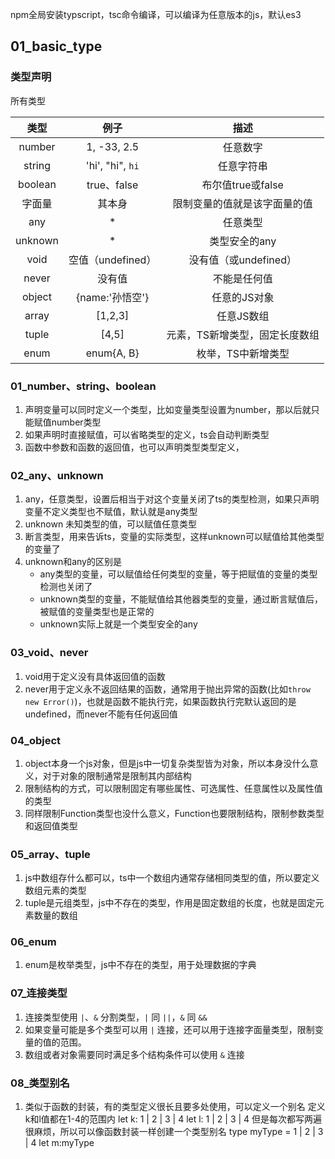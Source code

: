 npm全局安装typscript，tsc命令编译，可以编译为任意版本的js，默认es3

## 01_basic_type

### 类型声明

所有类型

  |  类型   |       例子        |              描述              |
  | :-----: | :---------------: | :----------------------------: |
  | number  |    1, -33, 2.5    |            任意数字            |
  | string  | 'hi', "hi", `hi`  |           任意字符串           |
  | boolean |    true、false    |       布尔值true或false        |
  | 字面量  |      其本身       |  限制变量的值就是该字面量的值  |
  |   any   |         *         |            任意类型            |
  | unknown |         *         |         类型安全的any          |
  |  void   | 空值（undefined） |     没有值（或undefined）      |
  |  never  |      没有值       |          不能是任何值          |
  | object  |  {name:'孙悟空'}  |          任意的JS对象          |
  |  array  |      [1,2,3]      |           任意JS数组           |
  |  tuple  |       [4,5]       | 元素，TS新增类型，固定长度数组 |
  |  enum   |    enum{A, B}     |       枚举，TS中新增类型       |


### 01_number、string、boolean

1. 声明变量可以同时定义一个类型，比如变量类型设置为number，那以后就只能赋值number类型
2. 如果声明时直接赋值，可以省略类型的定义，ts会自动判断类型
3. 函数中参数和函数的返回值，也可以声明类型类型定义，


### 02_any、unknown

1. any，任意类型，设置后相当于对这个变量关闭了ts的类型检测，如果只声明变量不定义类型也不赋值，默认就是any类型
2. unknown 未知类型的值，可以赋值任意类型
3. 断言类型，用来告诉ts，变量的实际类型，这样unknown可以赋值给其他类型的变量了
4. unknown和any的区别是
   - any类型的变量，可以赋值给任何类型的变量，等于把赋值的变量的类型检测也关闭了
   - unknown类型的变量，不能赋值给其他器类型的变量，通过断言赋值后，被赋值的变量类型也是正常的
   - unknown实际上就是一个类型安全的any

### 03_void、never  
1. void用于定义没有具体返回值的函数
2. never用于定义永不返回结果的函数，通常用于抛出异常的函数(比如`throw new Error()`)，也就是函数不能执行完，如果函数执行完默认返回的是undefined，而never不能有任何返回值

### 04_object

1. object本身一个js对象，但是js中一切复杂类型皆为对象，所以本身没什么意义，对于对象的限制通常是限制其内部结构
2. 限制结构的方式，可以限制固定有哪些属性、可选属性、任意属性以及属性值的类型
3. 同样限制Function类型也没什么意义，Function也要限制结构，限制参数类型和返回值类型

### 05_array、tuple

1. js中数组存什么都可以，ts中一个数组内通常存储相同类型的值，所以要定义数组元素的类型
2. tuple是元组类型，js中不存在的类型，作用是固定数组的长度，也就是固定元素数量的数组

### 06_enum

1. enum是枚举类型，js中不存在的类型，用于处理数据的字典

### 07_连接类型

1. 连接类型使用 `|`、`&` 分割类型，`|` 同 `||`，`&` 同 `&&`
2. 如果变量可能是多个类型可以用 `|` 连接，还可以用于连接字面量类型，限制变量的值的范围。
3. 数组或者对象需要同时满足多个结构条件可以使用 `&` 连接
  
### 08_类型别名

1. 类似于函数的封装，有的类型定义很长且要多处使用，可以定义一个别名
定义k和l值都在1-4的范围内
let k: 1 | 2 | 3 | 4
let l: 1 | 2 | 3 | 4
但是每次都写两遍很麻烦，所以可以像函数封装一样创建一个类型别名
type myType = 1 | 2 | 3 | 4
let m:myType 

